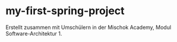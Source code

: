 # my-first-spring-project
Erstellt zusammen mit Umschülern in der Mischok Academy, Modul Software-Architektur 1.
